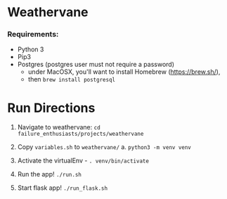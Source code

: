 # Weathervane

### Requirements:
- Python 3
- Pip3
- Postgres (postgres user must not require a password)
  - under MacOSX, you'll want to install Homebrew (https://brew.sh/),
  - then `brew install postgresql`


# Run Directions


1. Navigate to weathervane:
   `cd failure_enthusiasts/projects/weathervane`

2. Copy `variables.sh` to `weathervane/`
    a. `python3 -m venv venv`

3. Activate the virtualEnv - `. venv/bin/activate`

4. Run the app! `./run.sh`

5. Start flask app! `./run_flask.sh`


